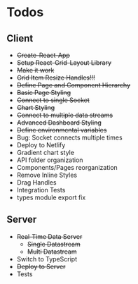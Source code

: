 # Todos

## Client

* ~~Create-React-App~~
* ~~Setup React-Grid-Layout Library~~
* ~~Make it work~~
* ~~Grid Item Resize Handles!!!~~
* ~~Define Page and Component Hierarchy~~
* ~~Basic Page Styling~~
* ~~Connect to single Socket~~
* ~~Chart Styling~~
* ~~Connect to multiple data streams~~
* ~~Advanced Dashboard Styling~~
* ~~Define environmental variables~~
* Bug: Socket connects multiple times
* Deploy to Netlify
* Gradient chart style
* API folder organization
* Components/Pages reorganization
* Remove Inline Styles
* Drag Handles
* Integration Tests
* types module export fix

## Server

* ~~Real-Time Data Server~~
  * ~~Single Datastream~~
  * ~~Multi Datastream~~
* Switch to TypeScript
* ~~Deploy to Server~~
* Tests
